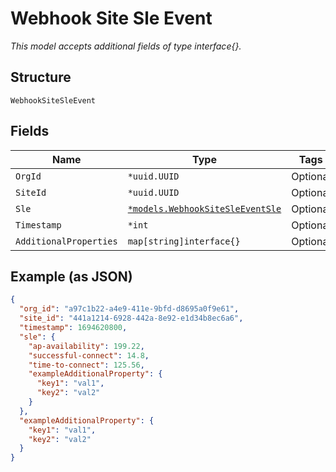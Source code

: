 
# Webhook Site Sle Event

*This model accepts additional fields of type interface{}.*

## Structure

`WebhookSiteSleEvent`

## Fields

| Name | Type | Tags | Description |
|  --- | --- | --- | --- |
| `OrgId` | `*uuid.UUID` | Optional | - |
| `SiteId` | `*uuid.UUID` | Optional | - |
| `Sle` | [`*models.WebhookSiteSleEventSle`](../../doc/models/webhook-site-sle-event-sle.md) | Optional | - |
| `Timestamp` | `*int` | Optional | - |
| `AdditionalProperties` | `map[string]interface{}` | Optional | - |

## Example (as JSON)

```json
{
  "org_id": "a97c1b22-a4e9-411e-9bfd-d8695a0f9e61",
  "site_id": "441a1214-6928-442a-8e92-e1d34b8ec6a6",
  "timestamp": 1694620800,
  "sle": {
    "ap-availability": 199.22,
    "successful-connect": 14.8,
    "time-to-connect": 125.56,
    "exampleAdditionalProperty": {
      "key1": "val1",
      "key2": "val2"
    }
  },
  "exampleAdditionalProperty": {
    "key1": "val1",
    "key2": "val2"
  }
}
```

